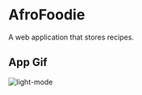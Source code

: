 # AfroFoodie
 A web application that stores recipes. 


## App Gif 

![light-mode](https://github.com/Jules-Boogie/AfroFoodie/blob/main/src/img/AfroFoodie__%20Search%20for%20Afro%20Inspired%20recipes.gif)

